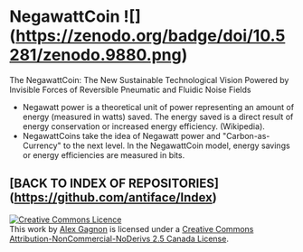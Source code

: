 NegawattCoin ![] (https://zenodo.org/badge/doi/10.5281/zenodo.9880.png)
============

The NegawattCoin: The New Sustainable Technological Vision Powered by Invisible Forces of Reversible Pneumatic and Fluidic Noise Fields

* Negawatt power is a theoretical unit of power representing an amount of energy (measured in watts) saved. The energy saved is a direct result of energy conservation or increased energy efficiency. (Wikipedia).
* NegawattCoins take the idea of Negawatt power and "Carbon-as-Currency" to the next level. In the NegawattCoin model, energy savings or energy efficiencies are measured in bits.

## [BACK TO INDEX OF REPOSITORIES] (https://github.com/antiface/Index)

<a rel="license" href="http://creativecommons.org/licenses/by-nc-nd/2.5/ca/deed.en_GB"><img alt="Creative Commons Licence" style="border-width:0" src="http://i.creativecommons.org/l/by-nc-nd/2.5/ca/80x15.png" /></a><br />This work by <a xmlns:cc="http://creativecommons.org/ns#" href="http://alexgagnon.com" property="cc:attributionName" rel="cc:attributionURL">Alex Gagnon</a> is licensed under a <a rel="license" href="http://creativecommons.org/licenses/by-nc-nd/2.5/ca/deed.en_GB">Creative Commons Attribution-NonCommercial-NoDerivs 2.5 Canada License</a>.
